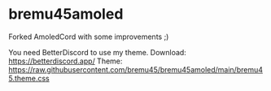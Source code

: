 # bremu45amoled
Forked AmoledCord with some improvements ;)

You need BetterDiscord to use my theme.
Download: https://betterdiscord.app/
Theme: https://raw.githubusercontent.com/bremu45/bremu45amoled/main/bremu45.theme.css
